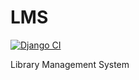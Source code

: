 # LMS  
[![Django CI](https://github.com/sanjay-thiyagarajan/LMS/actions/workflows/django.yml/badge.svg?branch=master)](https://github.com/sanjay-thiyagarajan/LMS/actions/workflows/django.yml)  

Library Management System
